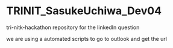 # TRINIT_SasukeUchiwa_Dev04
tri-nitk-hackathon repository for the linkedIn question

we are using a automated scripts to go to outlook and get the url
